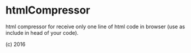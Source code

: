 # htmlCompressor
html compressor for receive only one line of html code in browser (use as include in head of your code).

(c) 2016
